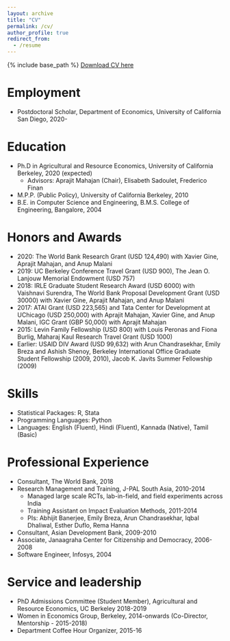 ```yaml
---
layout: archive
title: "CV"
permalink: /cv/
author_profile: true
redirect_from:
  - /resume
---
```


{% include base_path %}
 <span style="color:blue">[Download CV here](http://manaswinirao.com/files/manaswini-cv-postdoc.pdf)</span>

Employment
======
* Postdoctoral Scholar, Department of Economics, University of California San Diego, 2020-

Education
======
* Ph.D in Agricultural and Resource Economics, University of California Berkeley, 2020 (expected)
  * Advisors: Aprajit Mahajan (Chair), Elisabeth Sadoulet, Frederico Finan
* M.P.P. (Public Policy), University of California Berkeley, 2010
* B.E. in Computer Science and Engineering, B.M.S. College of Engineering, Bangalore, 2004

Honors and Awards
======
* 2020: The World Bank Research Grant (USD 124,490) with Xavier Gine, Aprajit Mahajan, and Anup Malani
* 2019: UC Berkeley Conference Travel Grant (USD 900), The Jean O. Lanjouw Memorial Endowment (USD 757)
* 2018: IRLE Graduate Student Research Award (USD 6000) with Vaishnavi Surendra, The World Bank Proposal Development Grant (USD 30000) with Xavier Gine, Aprajit Mahajan, and Anup Malani
* 2017: ATAI Grant (USD 223,565) and Tata Center for Development at UChicago (USD 250,000) with Aprajit Mahajan, Xavier Gine, and Anup Malani, IGC Grant (GBP 50,000) with Aprajit Mahajan
* 2015: Levin Family Fellowship (USD 800) with Louis Peronas and Fiona Burlig, Maharaj Kaul Research Travel Grant (USD 1000)
* Earlier: USAID DIV Award (USD 99,632) with Arun Chandrasekhar, Emily Breza and Ashish Shenoy, Berkeley International Office Graduate Student Fellowship (2009, 2010), Jacob K. Javits Summer Fellowship (2009)
  

<!-- Research
======
  <ul>{% for post in site.publications %}
    {% include archive-single-cv.html %}
  {% endfor %}</ul>

Teaching
======
  <ul>{% for post in site.teaching %}
    {% include archive-single-cv.html %}
  {% endfor %}</ul>

Talks
======
  <ul>{% for post in site.talks %}
    {% include archive-single-talk-cv.html %}
  {% endfor %}</ul> -->
  
Skills
======
* Statistical Packages: R, Stata
* Programming Languages: Python
* Languages: English (Fluent), Hindi (Fluent), Kannada (Native), Tamil (Basic)


Professional Experience
======
* Consultant, The World Bank, 2018
* Research Management and Training, J-PAL South Asia, 2010-2014
  * Managed large scale RCTs, lab-in-field, and field experiments across India
  * Training Assistant on Impact Evaluation Methods, 2011-2014
  * PIs: Abhijit Banerjee, Emily Breza, Arun Chandrasekhar, Iqbal Dhaliwal, Esther Duflo, Rema Hanna
* Consultant, Asian Development Bank, 2009-2010
* Associate, Janaagraha Center for Citizenship and Democracy, 2006-2008
* Software Engineer, Infosys, 2004
  
Service and leadership
======
* PhD Admissions Committee (Student Member), Agricultural and Resource Economics, UC Berkeley 2018-2019
* Women in Economics Group, Berkeley, 2014-onwards (Co-Director, Mentorship - 2015-2018)
* Department Coffee Hour Organizer, 2015-16

